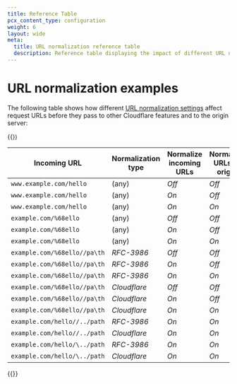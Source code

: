 ```yaml
---
title: Reference Table
pcx_content_type: configuration
weight: 6
layout: wide
meta:
  title: URL normalization reference table
  description: Reference table displaying the impact of different URL normalization settings in the URLs of incoming requests.
---
```


# URL normalization examples

The following table shows how different [URL normalization settings](/rules/normalization/settings/) affect request URLs before they pass to other Cloudflare features and to the origin server:

{{<table-wrap style="font-size:89%">}}

| Incoming URL | Normalization type | Normalize incoming URLs | Normalize URLs to origin | URL at Cloudflare's network | URL passed to origin server |
| ---|---|---|---|---|--- |
| `www.example.com/hello`      | (any)        | _Off_ | _Off_ | `www.example.com/hello`        | `www.example.com/hello` |
| `www.example.com/hello`      | (any)        | _On_  | _Off_ | `www.example.com/hello`        | `www.example.com/hello` |
| `www.example.com/hello`      | (any)        | _On_  | _On_  | `www.example.com/hello`        | `www.example.com/hello` |
| `example.com/%68ello`        | (any)        | _Off_ | _Off_ | `example.com/%68ello`          | `example.com/%68ello` |
| `example.com/%68ello`        | (any)        | _On_  | _Off_ | `example.com/hello`            | `example.com/%68ello` |
| `example.com/%68ello`        | (any)        | _On_  | _On_  | `example.com/hello`            | `example.com/hello` |
| `example.com/%68ello//pa\th` | _RFC-3986_   | _Off_ | _Off_ | `example.com/%68ello//pa\th`   | `example.com/%68ello//pa\th` |
| `example.com/%68ello//pa\th` | _RFC-3986_   | _On_  | _Off_ | `example.com/hello//pa%5Cth`   | `example.com/%68ello//pa\th` |
| `example.com/%68ello//pa\th` | _RFC-3986_   | _On_  | _On_  | `example.com/hello//pa%5Cth`   | `example.com/hello//pa%5Cth` |
| `example.com/%68ello//pa\th` | _Cloudflare_ | _Off_ | _Off_ | `example.com/%68ello//pa\th`   | `example.com/%68ello//pa\th` |
| `example.com/%68ello//pa\th` | _Cloudflare_ | _On_  | _Off_ | `example.com/hello/pa/th`      | `example.com/%68ello//pa\th` |
| `example.com/%68ello//pa\th` | _Cloudflare_ | _On_  | _On_  | `example.com/hello/pa/th`      | `example.com/hello/pa/th` |
| `example.com/hello//../path` | _RFC-3986_   | _On_  | _On_  | `example.com/hello/path`       | `example.com/hello/path` |
| `example.com/hello//../path` | _Cloudflare_ | _On_  | _On_  | `example.com/path`             | `example.com/path` |
| `example.com/hello/\../path` | _RFC-3986_   | _On_  | _On_  | `example.com/hello/%5C../path` | `example.com/hello/%5C../path` |
| `example.com/hello/\../path` | _Cloudflare_ | _On_  | _On_  | `example.com/path`             | `example.com/path` |

{{</table-wrap>}}